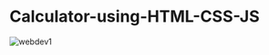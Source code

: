 # Calculator-using-HTML-CSS-JS

![webdev1](https://github.com/syedaumme/Calculator-using-HTML-CSS-JS/assets/75966861/85d18f6b-24c2-496d-aa21-06ea939600b5)

 
